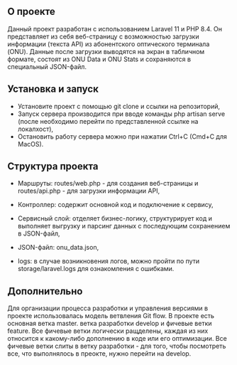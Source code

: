 
## О проекте

Данный проект разработан с использованием Laravel 11 и PHP 8.4. Он представляет из себя веб-страницу с возможностью загрузки информации (текста API) из абонентского оптического терминала (ONU). Данные после загрузки выводятся на экран в табличном формате, состоят из ONU Data и ONU Stats и сохраняются в специальный JSON-файл.

## Установка и запуск

- Установите проект с помощью git clone и ссылки на репозиторий,
- Запуск сервера производится при вводе команды php artisan serve (после необходимо перейти по представленной ссылке на локалхост),
- Остановить работу сервера можно при нажатии Ctrl+C (Cmd+C для MacOS).

## Структура проекта

- Маршруты: routes/web.php - для создания веб-страницы и routes/api.php - для загрузки информации API,
- Контроллер: содержит основной код и подключение к сервису,
- Сервисный слой: отделяет бизнес-логику, структурирует код и выполняет выгрузку и парсинг данных с последующим сохранением в JSON-файл,

- JSON-файл: onu_data.json,
- logs: в случае возникновения логов, можно пройти по пути storage/laravel.logs для ознакомления с ошибками.

## Дополнительно

Для организации процесса разработки и управления версиями в проекте использовалась модель ветвления Git flow. В проекте есть основная ветка master. ветка разработки develop и фичевые ветки feature. Все фичевые ветки логически ращделены, каждая из них относится к какому-либо дополнению в коде или его оптимизации. Все фичевые ветки слиты в ветку разработки - для того, чтобы посмотреть все, что выполнялось в преокте, нужно перейти на develop. 
